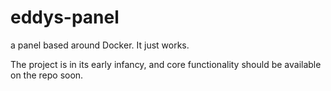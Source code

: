 # eddys-panel
a panel based around Docker. It just works. 

The project is in its early infancy, and core functionality should be available on the repo soon. 
